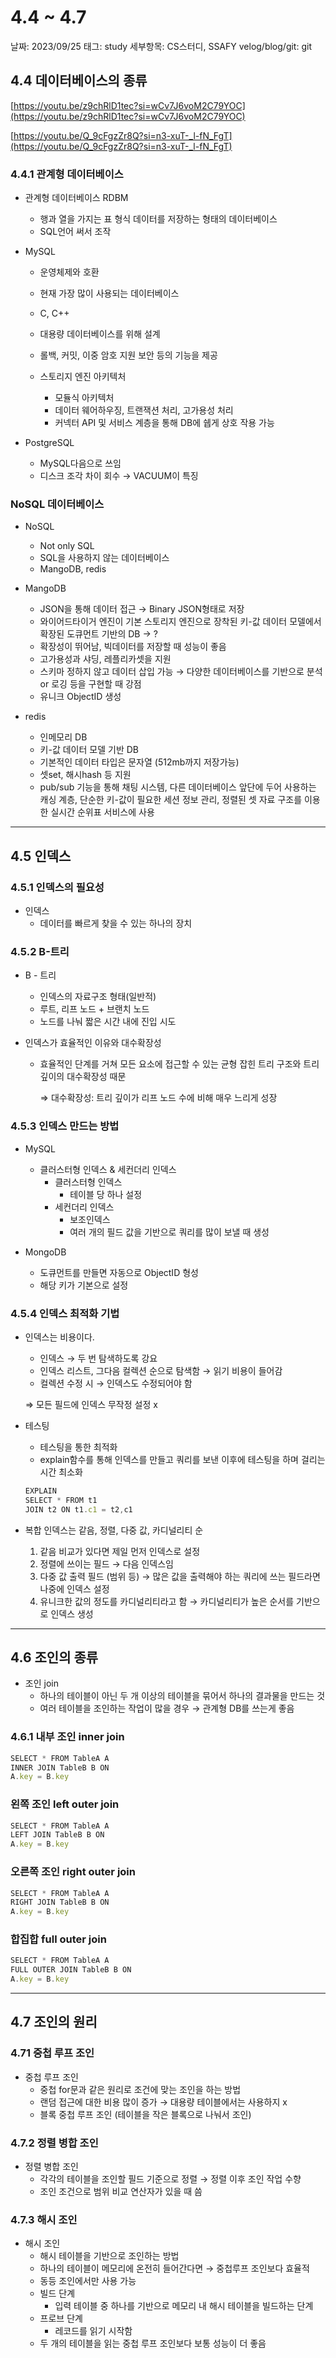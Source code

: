 # 4.4 ~ 4.7

날짜: 2023/09/25
태그: study
세부항목: CS스터디, SSAFY
velog/blog/git: git

## 4.4 데이터베이스의 종류

[https://youtu.be/z9chRlD1tec?si=wCv7J6voM2C79YOC](https://youtu.be/z9chRlD1tec?si=wCv7J6voM2C79YOC)

[https://youtu.be/Q_9cFgzZr8Q?si=n3-xuT-_l-fN_FgT](https://youtu.be/Q_9cFgzZr8Q?si=n3-xuT-_l-fN_FgT)

### 4.4.1 관계형 데이터베이스

- 관계형 데이터베이스 RDBM
    - 행과 열을 가지는 표 형식 데이터를 저장하는 형태의 데이터베이스
    - SQL언어 써서 조작

- MySQL
    - 운영체제와 호환
    - 현재 가장 많이 사용되는 데이터베이스
    - C, C++
    - 대용량 데이터베이스를 위해 설계
    - 롤백, 커밋, 이중 암호 지원 보안 등의 기능을 제공
    
    - 스토리지 엔진 아키텍처
        - 모듈식 아키텍처
        - 데이터 웨어하우징, 트랜잭션 처리, 고가용성 처리
        - 커넥터 API 및 서비스 계층을 통해 DB에 쉡게 상호 작용 가능
    
- PostgreSQL
    - MySQL다음으로 쓰임
    - 디스크 조각 차이 회수 → VACUUM이 특징

### NoSQL 데이터베이스

- NoSQL
    - Not only SQL
    - SQL을 사용하지 않는 데이터베이스
    - MangoDB, redis

- MangoDB
    - JSON을 통해 데이터 접근 → Binary JSON형태로 저장
    - 와이어드타이거 엔진이 기본 스토리지 엔진으로 장착된 키-값 데이터 모델에서 확장된 도큐먼트 기반의 DB → ?
    - 확장성이 뛰어남, 빅데이터를 저장할 때 성능이 좋음
    - 고가용성과 샤딩, 레플리카셋을 지원
    - 스키마 정하지 않고 데이터 삽입 가능 → 다양한 데이터베이스를 기반으로 분석 or 로깅 등을 구현할 때 강점
    - 유니크 ObjectID 생성

- redis
    - 인메모리 DB
    - 키-값 데이터 모델 기반 DB
    - 기본적인 데이터 타입은 문자열 (512mb까지 저장가능)
    - 셋set, 해시hash 등 지원
    - pub/sub 기능을 통해 채팅 시스템, 다른 데이터베이스 앞단에 두어 사용하는 캐싱 계층, 단순한 키-값이 필요한 세션 정보 관리, 정렬된 셋 자료 구조를 이용한 실시간 순위표 서비스에 사용
    

---

## 4.5 인덱스

### 4.5.1 인덱스의 필요성

- 인덱스
    - 데이터를 빠르게 찾을 수 있는 하나의 장치

### 4.5.2 B-트리

- B - 트리
    - 인덱스의 자료구조 형태(일반적)
    - 루트, 리프 노드 + 브랜치 노드
    - 노드를 나눠 짧은 시간 내에 진입 시도

- 인덱스가 효율적인 이유와 대수확장성
    - 효율적인 단계를 거쳐 모든 요소에 접근할 수 있는 균형 잡힌 트리 구조와 트리 깊이의 대수확장성 때문
        
        ⇒ 대수확장성: 트리 깊이가 리프 노드 수에 비해 매우 느리게 성장
        
    

### 4.5.3 인덱스 만드는 방법

- MySQL
    - 클러스터형 인덱스 & 세컨더리 인덱스
        - 클러스터형 인덱스
            - 테이블 당 하나 설정
        - 세컨더리 인덱스
            - 보조인덱스
            - 여러 개의 필드 값을 기반으로 쿼리를 많이 보낼 때 생성

- MongoDB
    - 도큐먼트를 만들면 자동으로 ObjectID 형성
    - 해당 키가 기본으로 설정

### 4.5.4 인덱스 최적화 기법

- 인덱스는 비용이다.
    - 인덱스 → 두 번 탐색하도록 강요
    - 인덱스 리스트, 그다음 컬렉션 순으로 탐색함 → 읽기 비용이 들어감
    - 컬렉션 수정 시 → 인덱스도 수정되어야 함
    
    ⇒ 모든 필드에 인덱스 무작정 설정 x
    

- 테스팅
    - 테스팅을 통한 최적화
    - explain함수를 통해 인덱스를 만들고 쿼리를 보낸 이후에 테스팅을 하며 걸리는 시간 최소화
    
    ```jsx
    EXPLAIN
    SELECT * FROM t1
    JOIN t2 ON t1.c1 = t2,c1
    ```
    

- 복합 인덱스는 같음, 정렬, 다중 값, 카디널리티 순
    1. 같음 비교가 있다면 제일 먼저 인덱스로 설정
    2. 정렬에 쓰이는 필드 → 다음 인덱스임
    3. 다중 값 출력 필드 (범위 등) → 많은 값을 출력해야 하는 쿼리에 쓰는 필드라면 나중에 인덱스 설정
    4. 유니크한 값의 정도를 카디널리티라고 함 → 카디널리티가 높은 순서를 기반으로 인덱스 생성
    

---

## 4.6 조인의 종류

- 조인 join
    - 하나의 테이블이 아닌 두 개 이상의 테이블을 묶어서 하나의 결과물을 만드는 것
    - 여러 테이블을 조인하는 작업이 많을 경우 → 관계형 DB를 쓰는게 좋음

### 4.6.1 내부 조인 inner join

```jsx
SELECT * FROM TableA A
INNER JOIN TableB B ON
A.key = B.key
```

### 왼쪽 조인 left outer join

```jsx
SELECT * FROM TableA A
LEFT JOIN TableB B ON
A.key = B.key
```

### 오른쪽 조인 right outer join

```jsx
SELECT * FROM TableA A
RIGHT JOIN TableB B ON
A.key = B.key
```

### 합집합 full outer join

```jsx
SELECT * FROM TableA A
FULL OUTER JOIN TableB B ON
A.key = B.key
```

---

## 4.7 조인의 원리

### 4.71 중첩 루프 조인

- 중첩 루프 조인
    - 중첩 for문과 같은 원리로 조건에 맞는 조인을 하는 방법
    - 랜덤 접근에 대한 비용 많이 증가 → 대용량 테이블에서는 사용하지 x
    - 블록 중첩 루프 조인 (테이블을 작은 블록으로 나눠서 조인)

### 4.7.2 정렬 병합 조인

- 정렬 병합 조인
    - 각각의 테이블을 조인할 필드 기준으로 정렬 → 정렬 이후 조인 작업 수향
    - 조인 조건으로 범위 비교 연산자가 있을 때 씀

### 4.7.3 해시 조인

- 해시 조인
    - 해시 테이블을 기반으로 조인하는 방법
    - 하나의 테이블이 메모리에 온전히 들어간다면 → 중첩루프 조인보다 효율적
    - 동등 조인에서만 사용 가능
    - 빌드 단계
        - 입력 테이블 중 하나를 기반으로 메모리 내 해시 테이블을 빌드하는 단계
    - 프로브 단계
        - 레코드를 읽기 시작함
    - 두 개의 테이블을 읽는 중첩 루프 조인보다 보통 성능이 더 좋음